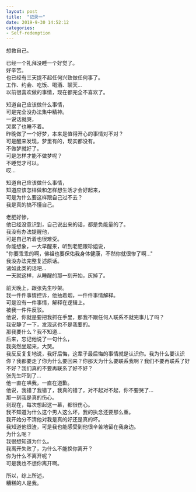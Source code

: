 ```yaml
---
layout: post
title:  "记录一"
date: 2019-9-30 14:52:12
categories: 
- Self-redemption
---
```


想救自己。  

已经一个礼拜没睡一个好觉了。  
好辛苦。  
也已经有三天提不起任何兴致做任何事了。  
工作、约会、吃饭、喝酒、聊天...  
以前很喜欢做的事情，现在都完全不喜欢了。  

知道自己应该做什么事情，  
可是完全没办法集中精神。  
一说话就哭，  
哭累了也睡不着。  
昨晚做了一个好梦，本来是值得开心的事情对不对？  
可是醒来发现，梦里有的，现实都没有。  
不做梦就好了。  
可是怎样才能不做梦呢？  
不睡觉才可以。  
哎...  

知道自己应该做什么事情，  
知道应该怎样做和怎样想生活才会好起来，  
可是为什么要这样跟自己过不去？  
我是真的搞不懂自己。  

老肥好惨，  
他已经没意识到，自己说出来的话，都是负能量的了。  
我没有办法提醒他，  
可是自己听着也很难受。  
你能想象，一大早醒来，听到老肥跟珍姐说，  
"你要乖乖的啊，佛祖也要保佑我身体健康，不然你就很惨了啊..."  
我没办法完整复述原话。  
诸如此类的话吧...  
一天就这样，从睡醒的那一刻开始，灰掉了。  

前天晚上，跟张先生吵架。  
我一件件事情控诉，他抽着烟，一件件事情解释。  
可是没有一件事情，解释在逻辑上。  
被我一件件反驳。  
他说，你就是要把我抓在手里，那我不跟任何人联系不就完事儿了吗？  
我安静了一下，发现这也不是我要的。  
那我要什么？我不知道...  
后来，忘记他说了一句什么，  
我突然坐起来，大哭。  
我反反复复地说，我好后悔，这辈子最后悔的事情就是认识你。我为什么要认识你？我都要走了你为什么要回来？你那天为什么要联系我啊？我们不要再联系了好不好？我们真的不要再联系了好不好？  
张先生吓到了...  
他一直在哄我，一直在道歉。  
他说，我错了我错了，我真的错了，对不起对不起，你不要哭了...  
那一刻我是真的伤心。  
到现在，每次想起这一幕，都很伤心。  
我不知道为什么这个男人这么坏，我的执念还要那么重。  
我开始分不清他对我是真的好还是真的坏。  
我知道他很渣，可是我也能感受到他很辛苦地留在我身边。  
为什么呢？  
我很想知道为什么。  
我离开失败了，为什么不能换你离开？  
你为什么不离开呢？  
可是我也不想你离开啊。  

所以，综上所述，  
糟糕的人是我。  